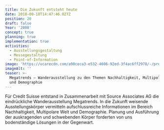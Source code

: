 ```yaml
---
title: Die Zukunft entsteht heute
date: 2018-09-18T14:47:46.027Z
position: 20
draft: false
Year: '2008'
concept: true
planning: true
implementation: true
activities:
  - Ausstellungsgestaltung
  - Messegestaltung
  - Point-of-Information
image: 'https://ucarecdn.com/a98ceca3-e532-4606-92ed-3f4ac6ff2978/-/preview/'
imageAlt: ''
teaser: >-
  Megatrends — Wanderausstellung zu den Themen Nachhaltigkeit, Multipolare Welt
  und Demographie
---
```

Für Credit Suisse entstand in Zusammenarbeit mit Source Associates AG die eindrückliche Wanderausstellung Megatrends. In die Zukunft weisende Ausstellungskörper vermitteln aufschlussreiche Informationen im Bereich Nachhaltigkeit, Multipolare Welt und Demographie. Planung und Ausführung der auskragenden und schwebenden Körper forderten von uns bodenständige Lösungen in der Gegenwart.
